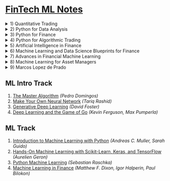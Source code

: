 # [FinTech ML Notes](https://mikelaud.github.io)

<details><summary>1) Quantitative Trading</summary><p>

## [Quantitative Trading](01-quantitative-trading)
[![Quantitative Trading](01-quantitative-trading/cover/penrose_tiling_320.jpg?raw=true "Quantitative Trading")](01-quantitative-trading)
[<sub><sup>(c)</sup></sub>](https://commons.wikimedia.org/wiki/File:Penrose_Tiling_(P1_over_P3).svg)

</p></details>
<details><summary>2) Python for Data Analysis</summary><p>

## [Python for Data Analysis](02-python-for-data-analysis)
[![Python for Data Analysis](02-python-for-data-analysis/cover/tupaia_tana_320.jpg?raw=true "Python for Data Analysis")](02-python-for-data-analysis)
[<sub><sup>(c)</sup></sub>](https://commons.wikimedia.org/wiki/File:Tupaia_tana_J_Smit.jpg)

</p></details>
<details><summary>3) Python for Finance</summary><p>

## [Python for Finance](03-python-for-finance)
[![Python for Finance](03-python-for-finance/cover/solenodon_cubanus_320.jpg?raw=true "Python for Finance")](03-python-for-finance)
[<sub><sup>(c)</sup></sub>](https://commons.wikimedia.org/wiki/File:Abhandlungen_der_K%C3%B6niglichen_Akademie_der_Wissenschaften_in_Berlin_(1863)_(16740609846).jpg)

</p></details>
<details><summary>4) Python for Algorithmic Trading</summary><p>

## [Python for Algorithmic Trading](04-python-for-algorithmic-trading)
[![Python for Algorithmic Trading](04-python-for-algorithmic-trading/cover/coluber_natrix_320.jpg?raw=true "Python for Algorithmic Trading")](04-python-for-algorithmic-trading)
[<sub><sup>(c)</sup></sub>](https://commons.wikimedia.org/wiki/File:Die_Schlangen_W%C3%BCrttembergs_(Plate-_Coluber_Natrix)_BHL4389908.jpg)

</p></details>
<details><summary>5) Artificial Intelligence in Finance</summary><p>

## [Artificial Intelligence in Finance](05-artificial-intelligence-in-finance)
[![Artificial Intelligence in Finance](05-artificial-intelligence-in-finance/cover/arvicola_pratensis_320.jpg?raw=true "Artificial Intelligence in Finance")](05-artificial-intelligence-in-finance)
[<sub><sup>(c)</sup></sub>](https://commons.wikimedia.org/wiki/File:Arvicola_pratensis_-_1700-1880_-_Print_-_Iconographia_Zoologica_-_Special_Collections_University_of_Amsterdam_-_UBA01_IZ20500125.tif)

</p></details>
<details><summary>6) Machine Learning and Data Science Blueprints for Finance</summary><p>

## [Machine Learning and Data Science Blueprints for Finance](06-ml-and-ds-blueprints-for-finance)
[![Machine Learning and Data Science Blueprints for Finance](06-ml-and-ds-blueprints-for-finance/cover/coturnix_coturnix_320.jpg?raw=true "Machine Learning and Data Science Blueprints for Finance")](06-ml-and-ds-blueprints-for-finance)
[<sub><sup>(c)</sup></sub>](https://commons.wikimedia.org/wiki/File:Coturnix_coturnix_1873.jpg)

</p></details>
<details><summary>7) Advances in Financial Machine Learning</summary><p>

## [Advances in Financial Machine Learning](07-advances-in-financial-ml)
[![Advances in Financial Machine Learning](07-advances-in-financial-ml/cover/altair_320.jpg?raw=true "Advances in Financial Machine Learning")](07-advances-in-financial-ml)
[<sub><sup>(c)</sup></sub>](https://commons.wikimedia.org/wiki/File:Altair_8800_(RetroMadrid_2018)_b.jpg)

</p></details>
<details><summary>8) Machine Learning for Asset Managers</summary><p>

## [Machine Learning for Asset Managers](08-ml-for-asset-managers)
[![Machine Learning for Asset Managers](08-ml-for-asset-managers/cover/sombrero_320.jpg?raw=true "Machine Learning for Asset Managers")](08-ml-for-asset-managers)
[<sub><sup>(c)</sup></sub>](https://commons.wikimedia.org/wiki/File:M104_ngc4594_sombrero_galaxy_hi-res.jpg)

</p></details>
<details><summary>9) Marcos Lopez de Prado</summary><p>

## [Marcos Lopez de Prado](09-marcos-lopez-de-prado)
[![Marcos Lopez de Prado](09-marcos-lopez-de-prado/cover/black_hole_320.jpg?raw=true "Marcos Lopez de Prado")](09-marcos-lopez-de-prado)
[<sub><sup>(c)</sup></sub>](https://commons.wikimedia.org/wiki/File:Black_Holes_-_Monsters_in_Space.jpg)

</p></details>

## ML Intro Track
1. [The Master Algorithm](https://www.amazon.com/Master-Algorithm-Ultimate-Learning-Machine-ebook-dp-B012271YB2/dp/B012271YB2) _(Pedro Domingos)_
2. [Make Your Own Neural Network](https://www.amazon.com/gp/product/B01EER4Z4G) _(Tariq Rashid)_
3. [Generative Deep Learning](https://www.amazon.com/Generative-Deep-Learning-Teaching-Machines-ebook/dp/B07TWT9VN6) _(David Foster)_
4. [Deep Learning and the Game of Go](https://www.amazon.com/Deep-Learning-Game-Kevin-Ferguson-ebook/dp/B097821929) _(Kevin Ferguson, Max Pumperla)_

## ML Track
1. [Introduction to Machine Learning with Python](https://www.amazon.com/Introduction-Machine-Learning-Python-Scientists-ebook/dp/B01M0LNE8C) _(Andreas C. Muller, Sarah Guido)_
2. [Hands-On Machine Learning with Scikit-Learn, Keras, and TensorFlow](https://www.amazon.com/Hands-Machine-Learning-Scikit-Learn-TensorFlow-ebook/dp/B07XGF2G87) _(Aurelien Geron)_
3. [Python Machine Learning](https://www.amazon.com/gp/product/B07VBLX2W7) _(Sebastian Raschka)_
4. [Machine Learning in Finance](https://www.amazon.com/Machine-Learning-Finance-Theory-Practice-ebook/dp/B08C4WLYM2) _(Matthew F. Dixon, Igor Halperin, Paul Bilokon)_
